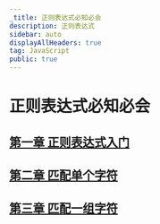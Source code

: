 ```yaml
---
_title: 正则表达式必知必会
description: 正则表达式
sidebar: auto
displayAllHeaders: true
tag: JavaScript
public: true
---
```


# 正则表达式必知必会

## [第一章 正则表达式入门](01.begin.md)
## [第二章 匹配单个字符](02.character-match.md)
## [第三章 匹配一组字符](03.group-character-match.md)
